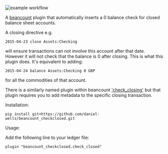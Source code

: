 ![example workflow](https://github.com/daniel-wells/beancount_checkclosed/actions/workflows/python-app.yml/badge.svg)

A [beancount](https://beancount.github.io/docs/) plugin that automatically inserts a 0 balance check for closed balance sheet accounts.

A closing directive e.g.
```
2015-04-23 close Assets:Checking
```
will ensure transactions can not involve this account after that date.
However it will not check that the balance is 0 after closing.
This is what this plugin does. It's equivalent to adding:
```
2015-04-24 balance Assets:Checking 0 GBP
```
for all the commodities of that account.

There is a similarly named plugin within beancount ['check_closing'](https://beancount.github.io/docs/api_reference/beancount.plugins.html#beancount.plugins.check_closing)
but that plugin requires you to add metadata to the specific closing transaction.

Installation:
```
pip install git+https://github.com/daniel-wells/beancount_checkclosed.git
```

Usage:

Add the following line to your ledger file:
```
plugin "beancount_checkclosed.check_closed"
```
